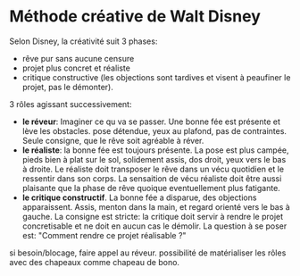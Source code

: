 # Méthode créative de Walt Disney

Selon Disney, la créativité suit 3 phases:
- rêve pur sans aucune censure
- projet plus concret et réaliste
- critique constructive (les objections sont tardives et visent à peaufiner le projet, pas le démonter).

3 rôles agissant successivement:
- **le réveur**: Imaginer ce qu va se passer. Une bonne fée est présente et lève les obstacles. pose détendue, yeux au plafond, pas de contraintes.  Seule consigne, que le rêve soit agréable à réver.
- **le réaliste**: la bonne fée est toujours présente. La pose est plus campée, pieds bien à plat sur le sol, solidement assis, dos droit, yeux vers le bas à droite. Le réaliste doit transposer le rêve dans un vécu quotidien et le ressentir dans son corps. La sensaition de vécu réaliste doit être aussi plaisante que la phase de rêve quoique eventuellement plus fatigante.
- **le critique constructif**. La bonne fée a disparue, des objections apparaissent. Assis, menton dans la main, et regard orienté vers le bas à gauche. La consigne est stricte: la critique doit servir à rendre le projet concretisable et ne doit en aucun cas le démolir. La question à se poser est: "Comment rendre ce projet réalisable ?"

si besoin/blocage, faire appel au réveur.
possibilité de matérialiser les rôles avec des chapeaux comme chapeau de bono.
